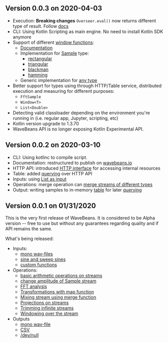 Version 0.0.3 on 2020-04-03
------

* Execution: **Breaking changes** `Overseer.eval()` now returns different type of result. Follow [docs](/docs/user/exe/readme.md)
* CLI: Using Kotlin Scripting as main engine. No need to install Kotlin SDK anymore
* Support of different [window functions](https://en.wikipedia.org/wiki/Window_function):
  * [Documentation](/docs/user/api/operations/map-window-function.md)
  * Implementation for [Sample](/docs/user/api/operations/map-window-function.md#stream-of-sample-type) type:
    * [rectangular](https://en.wikipedia.org/wiki/Window_function#Rectangular_window)
    * [triangular](https://en.wikipedia.org/wiki/Window_function#Triangular_window)
    * [blackman](https://en.wikipedia.org/wiki/Window_function#Blackman_window)
    * [hamming](https://en.wikipedia.org/wiki/Window_function#Hann_and_Hamming_windows)
  * Generic implementation for [any type](/docs/user/api/operations/map-window-function.md#stream-of-any-type)
* Better support for types using through HTTP/Table service, distributed execution and measuring for different purposes:
    * `FftSample`
    * `Window<T>`
    * `List<Double>`
* Detecting valid classloader depending on the environment you're running in (i.e. regular app, Jupyter, scripting, etc)
* Kotlin version upgrade to 1.3.70
* WaveBeans API is no longer exposing Kotlin Experimental API.

Version 0.0.2 on 2020-03-10
------

* CLI: Using kotlinc to compile script.
* Documentation: restructured to publish on [wavebeans.io](https://wavebeans.io)
* HTTP API: introduced [HTTP interface](/docs/user/http/readme.md) for accessing internal resources
* Table: added [querying](/docs/user/api/outputs/table-output.md#querying) over HTTP API
* Inputs: using [List as input](/docs/user/api/inputs/list-as-input.md)
* Operations: merge operation can [merge streams of different types](/docs/user/api/operations/merge-operation.md#using-with-two-different-input-types)
* Output: writing samples to in-memory [table](/docs/user/api/outputs/table-output.md) for later [querying](/docs/user/api/outputs/table-output.md#querying)

Version 0.0.1 on 01/31/2020
------

This is the very first release of WaveBeans. It is considered to be Alpha version -- free to use but without any guarantees regarding quality and if API remains the same.

What's being released:

* Inputs: 
    * [mono wav-files](/docs/user/api/inputs/wav-file.md)
    * [sine and sweep sines](/docs/user/api/inputs/sines.md)
    * [custom functions](/docs/user/api/inputs/function-as-input.md)
* Operations:
    * [basic arithmetic operations on streams](/docs/user/api/operations/arithmetic-operations.md)
    * [change amplitude of Sample stream](/docs/user/api/operations/change-amplitude-operation.md)
    * [FFT analysis](/docs/user/api/operations/fft-operation.md)
    * [Transformations with map function](/docs/user/api/operations/map-operation.md)
    * [Mixing stream using merge function](/docs/user/api/operations/merge-operation.md)
    * [Projections on streams](/docs/user/api/operations/projection-operation.md)
    * [Trimming infinite streams](/docs/user/api/operations/trim-operation.md)
    * [Windowing over the stream](/docs/user/api/operations/window-operation.md)
* Outputs
    * [mono wav-file](/docs/user/api/outputs/wav-output.md)
    * [CSV](/docs/user/api/outputs/csv-outputs.md)
    * [/dev/null](/docs/user/api/outputs/dev-null-output.md)